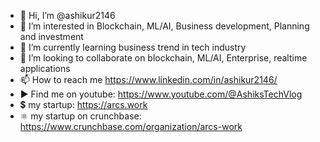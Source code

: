 - 👋 Hi, I’m @ashikur2146
- 👀 I’m interested in Blockchain, ML/AI, Business development, Planning and investment
- 🌱 I’m currently learning business trend in tech industry
- 💞️ I’m looking to collaborate on blockchain, ML/AI, Enterprise, realtime applications
- 📫 How to reach me https://www.linkedin.com/in/ashikur2146/
- ▶️ Find me on youtube: https://www.youtube.com/@AshiksTechVlog
- 💲  my startup: https://arcs.work
- ⚛️ my startup on crunchbase: https://www.crunchbase.com/organization/arcs-work

<!---
ashikur2146/ashikur2146 is a ✨ special ✨ repository because its `README.md` (this file) appears on your GitHub profile.
You can click the Preview link to take a look at your changes.
--->
